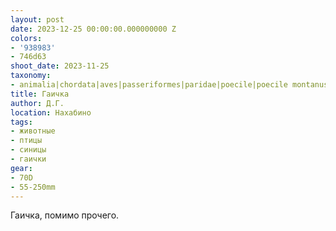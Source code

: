 ```yaml
---
layout: post
date: 2023-12-25 00:00:00.000000000 Z
colors:
- '938983'
- 746d63
shoot_date: 2023-11-25
taxonomy:
- animalia|chordata|aves|passeriformes|paridae|poecile|poecile montanus
title: Гаичка
author: Д.Г.
location: Нахабино
tags:
- животные
- птицы
- синицы
- гаички
gear:
- 70D
- 55-250mm
---
```

Гаичка, помимо прочего.


